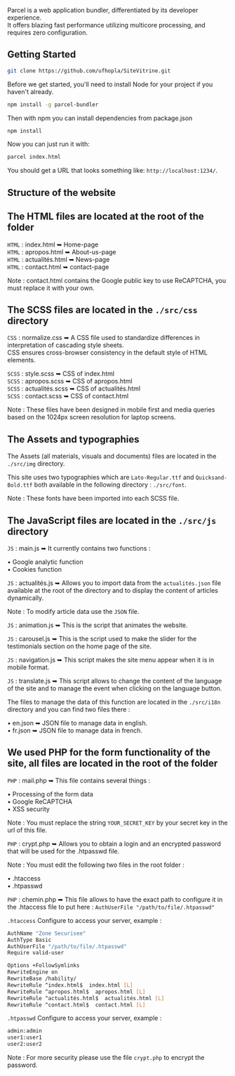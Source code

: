 Parcel is a web application bundler, differentiated by its developer experience.<br />
It offers blazing fast performance utilizing multicore processing, and requires zero configuration.

## Getting Started

```sh
git clone https://github.com/ufhopla/SiteVitrine.git
```

Before we get started, you'll need to install Node for your project if you haven't already.

```sh
npm install -g parcel-bundler
```

Then with npm you can install dependencies from package.json

```sh
npm install
```

Now you can just run it with:

```sh
parcel index.html
```

You should get a URL that looks something like: `http://localhost:1234/`.</br>

## Structure of the website</br>

## The HTML files are located at the root of the folder</br>

`HTML` : index.html ➥ Home-page</br>
`HTML` : apropos.html ➥ About-us-page</br>
`HTML` : actualités.html ➥ News-page</br>
`HTML` : contact.html ➥ contact-page</br>

Note : contact.html contains the Google public key to use ReCAPTCHA, you must replace it with your own.</br>

## The SCSS files are located in the `./src/css` directory</br>

`CSS` : normalize.css ➥ A CSS file used to standardize differences in interpretation of cascading style sheets.</br>
        CSS ensures cross-browser consistency in the default style of HTML elements.</br>

`SCSS` : style.scss ➥ CSS of index.html</br>
`SCSS` : apropos.scss ➥ CSS of apropos.html</br>
`SCSS` : actualités.scss ➥ CSS of actualités.html</br>
`SCSS` : contact.scss ➥ CSS of contact.html</br>

Note : These files have been designed in mobile first and media queries based on the 1024px screen resolution for laptop screens.</br>

## The Assets and typographies<br>

The Assets (all materials, visuals and documents) files are located in the `./src/img` directory.</br>

This site uses two typographies which are `Lato-Regular.ttf` and `Quicksand-Bold.ttf` both available in the following directory : `./src/font`.</br>

Note : These fonts have been imported into each SCSS file.</br>

## The JavaScript files are located in the `./src/js` directory</br>

`JS` : main.js ➥ It currently contains two functions :</br>

• Google analytic function</br>
• Cookies function</br>

`JS` : actualités.js ➥ Allows you to import data from the `actualités.json` file available at the root of the directory and to display the content of articles dynamically.</br>

Note : To modify article data use the `JSON` file.</br>

`JS` : animation.js ➥ This is the script that animates the website.</br>

`JS` : carousel.js ➥ This is the script used to make the slider for the testimonials section on the home page of the site.</br>

`JS` : navigation.js ➥ This script makes the site menu appear when it is in mobile format.</br>

`JS` : translate.js ➥ This script allows to change the content of the language of the site and to manage the event when clicking on the language button.</br>

The files to manage the data of this function are located in the `./src/i18n` directory and you can find two files there :</br>

• en.json ➥ JSON file to manage data in english.</br>
• fr.json ➥ JSON file to manage data in french.</br>

## We used PHP for the form functionality of the site, all files are located in the root of the folder</br>

`PHP` : mail.php ➥ This file contains several things :</br>

• Processing of the form data</br>
• Google ReCAPTCHA</br>
• XSS security</br>

Note : You must replace the string `YOUR_SECRET_KEY` by your secret key in the url of this file.</br>

`PHP` : crypt.php ➥ Allows you to obtain a login and an encrypted password that will be used for the .htpasswd file.</br>

Note : You must edit the following two files in the root folder :</br>

• .htaccess</br>
• .htpasswd</br>

`PHP` : chemin.php ➥ This file allows to have the exact path to configure it in the .htaccess file to put here : `AuthUserFile "/path/to/file/.htpasswd"`</br>

`.htaccess` Configure to access your server, example :

```sh
AuthName "Zone Securisee"
AuthType Basic
AuthUserFile "/path/to/file/.htpasswd"
Require valid-user

Options +FollowSymlinks
RewriteEngine on
RewriteBase /hability/
RewriteRule ^index.html$  index.html [L]
RewriteRule ^apropos.html$  apropos.html [L]
RewriteRule ^actualités.html$  actualités.html [L]
RewriteRule ^contact.html$  contact.html [L]
```
`.htpasswd` Configure to access your server, example :<br>

```sh
admin:admin
user1:user1
user2:user2
```

Note : For more security please use the file `crypt.php` to encrypt the password.
